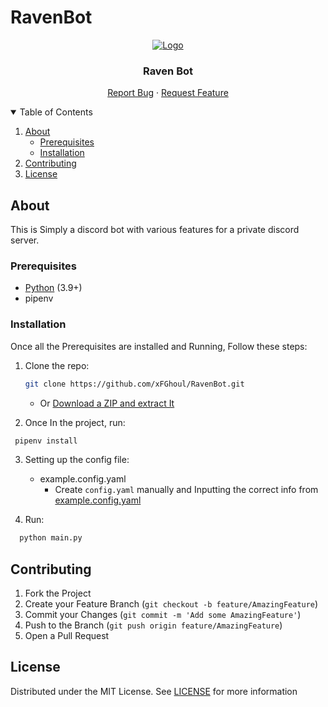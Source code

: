
# RavenBot

<!-- PROJECT LOGO -->
<p align="center">
  <a href="https://github.com/xFGhoul/RavenBot">
    <img src="https://cdn.discordapp.com/avatars/742519951675490365/5aa1b6f79c05664ad1e6281b0400dacb.png" alt="Logo">
  </a>

  <h3 align="center">Raven Bot</h3>

  <p align="center">
    <a href="https://github.com/xFGhoul/RavenBot/issues">Report Bug</a>
    ·
    <a href="https://github.com/xFGhoul/RavenBot/issues">Request Feature</a>
  </p>
</p>

<!-- TABLE OF CONTENTS -->
<details open="open">
  <summary>Table of Contents</summary>
  <ol>
    </li>
    <li>
      <a href="#about">About</a>
      <ul>
        <li><a href="#prerequisites">Prerequisites</a></li>
        <li><a href="#installation">Installation</a></li>
      </ul>
    </li>
    <li><a href="#contributing">Contributing</a></li>
    <li><a href="#license">License</a></li>
  </ol>
</details>


<!-- About -->
## About

This is Simply a discord bot with various features for a private discord server. 

### Prerequisites

* [Python](http://python.org/download/) (3.9+)
* pipenv

### Installation
Once all the Prerequisites are installed and Running, Follow these steps:

1. Clone the repo:
   ```sh
   git clone https://github.com/xFGhoul/RavenBot.git
   ```
    - Or [Download a ZIP and extract It](https://github.com/xFGhoul/RavenBot/archive/master.zip)
   
2. Once In the project, run:
  ```sh
   pipenv install
  ```
  
3. Setting up the config file:

    - example.config.yaml
       - Create `config.yaml` manually and Inputting the correct info from [example.config.yaml](https://github.com/xFGhoul/RavenBot/blob/master/config/example.config.yaml)
       
 4. Run:
  ```sh
    python main.py
  ```
    
<!-- CONTRIBUTING -->
## Contributing

1. Fork the Project
2. Create your Feature Branch (`git checkout -b feature/AmazingFeature`)
3. Commit your Changes (`git commit -m 'Add some AmazingFeature'`)
4. Push to the Branch (`git push origin feature/AmazingFeature`)
5. Open a Pull Request

<!-- LICENSE -->
## License

Distributed under the MIT License. See [LICENSE](https://github.com/xFGhoul/RavenBot/blob/master/LICENSE) for more information
